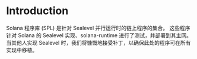 # Introduction

Solana 程序库 (SPL) 是针对 Sealevel 并行运行时的链上程序的集合。 这些程序针对 Solana 的 Sealevel 实现、solana-runtime 进行了测试，并部署到其主网。 当其他人实现 Sealevel 时，我们将慷慨地接受补丁，以确保此处的程序可在所有实现中移植。